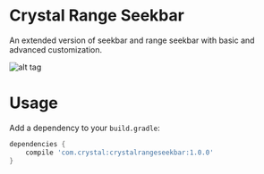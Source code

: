 # Crystal Range Seekbar

An extended version of seekbar and range seekbar with basic and advanced customization.

![alt tag](https://drive.google.com/uc?export=view&id=0B9bDENyIABT6cnh3MXY3TWstQWM)

# Usage
Add a dependency to your `build.gradle`:
```groovy
dependencies {
    compile 'com.crystal:crystalrangeseekbar:1.0.0'
}
```
